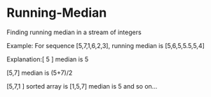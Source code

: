 # Running-Median
Finding running median in a stream of integers

Example: For sequence [5,7,1,6,2,3], running median is [5,6,5,5.5,5,4]

Explanation:[ 5 ] median is 5 

[5,7] median is (5+7)/2

[5,7,1 ] sorted array is [1,5,7] median is 5 and so on...
